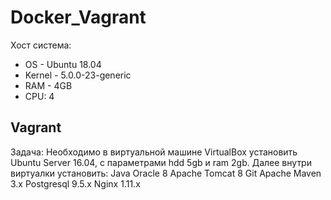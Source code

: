 # Docker_Vagrant
Хост система:
* OS - Ubuntu 18.04
* Kernel - 5.0.0-23-generic
* RAM - 4GB
* CPU: 4

## Vagrant
Задача:
Необходимо в виртуальной машине VirtualBox установить Ubuntu Server 16.04, c параметрами hdd 5gb и ram 2gb. Далее внутри виртуалки установить:
Java Oracle 8
Apache Tomcat 8
Git
Apache Maven 3.x
Postgresql 9.5.x
Nginx 1.11.x 
